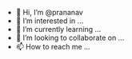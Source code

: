 - 👋 Hi, I’m @prananav
- 👀 I’m interested in ...
- 🌱 I’m currently learning ...
- 💞️ I’m looking to collaborate on ...
- 📫 How to reach me ...

<!---
prananav/prananav is a ✨ special ✨ repository because its `README.md` (this file) appears on your GitHub profile.
You can click the Preview link to take a look at your changes.
--->
